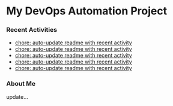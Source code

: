 # My DevOps Automation Project

### Recent Activities
<!-- activity:START -->
- [chore: auto-update readme with recent activity](https://github.com/kaigiii/mybowling-app/commit/a785aab3f6eb4e023b3565c5420784eb6132b138)
- [chore: auto-update readme with recent activity](https://github.com/kaigiii/mybowling-app/commit/fc0d5f21a74e2c5318a31ab224684d4a13046346)
- [chore: auto-update readme with recent activity](https://github.com/kaigiii/mybowling-app/commit/547a4f5f1907e5c244627bb5ec5fc6ceb48f79f9)
- [chore: auto-update readme with recent activity](https://github.com/kaigiii/mybowling-app/commit/9e3a15e509c394d3b673f53af14c7363d526dfb0)
- [chore: auto-update readme with recent activity](https://github.com/kaigiii/mybowling-app/commit/9522df7613de60f6fdfb9529aa817bfea62e4451)
<!-- activity:END -->

### About Me
<!-- MYLINKS:START -->
<!-- MYLINKS:END -->

update...

